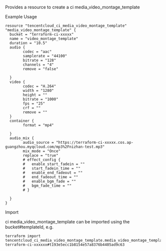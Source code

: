 Provides a resource to create a ci media_video_montage_template

Example Usage

```hcl
resource "tencentcloud_ci_media_video_montage_template" "media_video_montage_template" {
  bucket = "terraform-ci-xxxxx"
  name = "video_montage_template"
  duration = "10.5"
  audio {
		codec = "aac"
		samplerate = "44100"
		bitrate = "128"
		channels = "4"
		remove = "false"

  }
  video {
		codec = "H.264"
		width = "1280"
		height = ""
		bitrate = "1000"
		fps = "25"
		crf = ""
		remove = ""
  }
  container {
		format = "mp4"

  }
  audio_mix {
		audio_source = "https://terraform-ci-xxxxx.cos.ap-guangzhou.myqcloud.com/mp3%2Fnizhan-test.mp3"
		mix_mode = "Once"
		replace = "true"
		# effect_config {
		# 	enable_start_fadein = ""
		# 	start_fadein_time = ""
		# 	enable_end_fadeout = ""
		# 	end_fadeout_time = ""
		# 	enable_bgm_fade = ""
		# 	bgm_fade_time = ""
		# }

  }
}
```

Import

ci media_video_montage_template can be imported using the bucket#templateId, e.g.

```
terraform import tencentcloud_ci_media_video_montage_template.media_video_montage_template terraform-ci-xxxxxx#t193e5ecc1b8154e57a8376b4405ad9c63
```